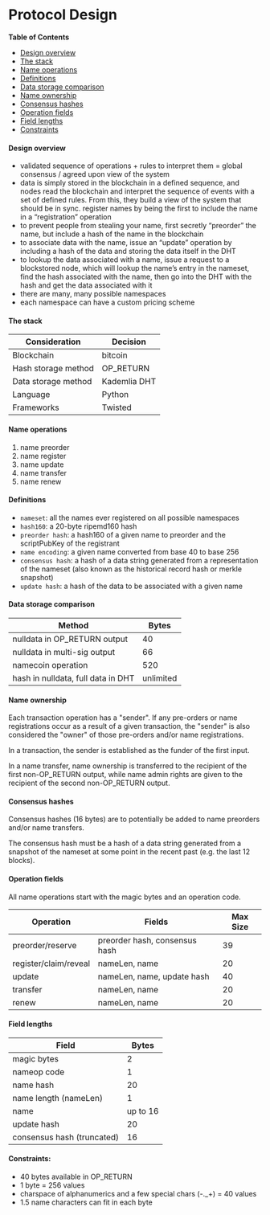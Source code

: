# Protocol Design

__Table of Contents__

- [Design overview](<#design-overview>)
- [The stack](<#the-stack>)
- [Name operations](<#name-operations>)
- [Definitions](<#definitions>)
- [Data storage comparison](<#data-storage-comparison>)
- [Name ownership](<#name-ownership>)
- [Consensus hashes](<#consensus-hashes>)
- [Operation fields](<#field-packing>)
- [Field lengths](<#field-lengths>)
- [Constraints](<#constraints>)

#### Design overview

+ validated sequence of operations + rules to interpret them = global consensus / agreed upon view of the system
+ data is simply stored in the blockchain in a defined sequence, and nodes read the blockchain and interpret the sequence of events with a set of defined rules. From this, they build a view of the system that should be in sync.
register names by being the first to include the name in a “registration” operation
+ to prevent people from stealing your name, first secretly “preorder” the name, but include a hash of the name in the blockchain
+ to associate data with the name, issue an “update” operation by including a hash of the data and storing the data itself in the DHT
+ to lookup the data associated with a name, issue a request to a blockstored node, which will lookup the name’s entry in the nameset, find the hash associated with the name, then go into the DHT with the hash and get the data associated with it
+ there are many, many possible namespaces
+ each namespace can have a custom pricing scheme

#### The stack

|Consideration|Decision|
|---|---|
|Blockchain|bitcoin|
|Hash storage method|OP_RETURN|
|Data storage method|Kademlia DHT|
|Language|Python|
|Frameworks|Twisted|

#### Name operations

1. name preorder
1. name register
1. name update
1. name transfer
1. name renew

#### Definitions

- `nameset`: all the names ever registered on all possible namespaces
- `hash160`: a 20-byte ripemd160 hash
- `preorder hash`: a hash160 of a given name to preorder and the scriptPubKey of the registrant
- `name encoding`: a given name converted from base 40 to base 256
- `consensus hash`: a hash of a data string generated from a representation of the nameset (also known as the historical record hash or merkle snapshot)
- `update hash`: a hash of the data to be associated with a given name

#### Data storage comparison

|Method|Bytes|
|---|---|
|nulldata in OP_RETURN output|40|
|nulldata in multi-sig output|66|
|namecoin operation|520|
|hash in nulldata, full data in DHT|unlimited|

#### Name ownership

Each transaction operation has a "sender". If any pre-orders or name registrations occur as a result of a given transaction, the "sender" is also considered the "owner" of those pre-orders and/or name registrations.

In a transaction, the sender is established as the funder of the first input.

In a name transfer, name ownership is transferred to the recipient of the first non-OP\_RETURN output, while name admin rights are given to the recipient of the second non-OP_RETURN output.

#### Consensus hashes

Consensus hashes (16 bytes) are to potentially be added to name preorders and/or name transfers.

The consensus hash must be a hash of a data string generated from a snapshot of the nameset at some point in the recent past (e.g. the last 12 blocks).

#### Operation fields

All name operations start with the magic bytes and an operation code.

|Operation|Fields|Max Size|
|---|---|---|
|preorder/reserve|preorder hash, consensus hash|39|
|register/claim/reveal|nameLen, name|20|
|update|nameLen, name, update hash|40|
|transfer|nameLen, name|20|
|renew|nameLen, name|20|

#### Field lengths

|Field|Bytes|
|---|---|
|magic bytes|2|
|nameop code|1|
|name hash|20|
|name length (nameLen)|1|
|name|up to 16|
|update hash|20|
|consensus hash (truncated)|16|

#### Constraints:

- 40 bytes available in OP_RETURN
- 1 byte = 256 values
- charspace of alphanumerics and a few special chars (-._+) = 40 values
- 1.5 name characters can fit in each byte
